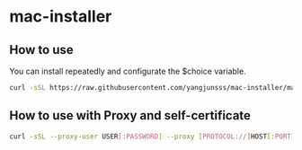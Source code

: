 # mac-installer

## How to use
You can install repeatedly and configurate the $choice variable.
```bash
curl -sSL https://raw.githubusercontent.com/yangjunsss/mac-installer/master/install.sh | bash
```

## How to use with Proxy and self-certificate
```bash
curl -sSL --proxy-user USER[:PASSWORD] --proxy [PROTOCOL://]HOST[:PORT] --insecure https://raw.githubusercontent.com/yangjunsss/mac-installer/master/install.sh | bash --proxy-user USER[:PASSWORD] --proxy [PROTOCOL://]HOST[:PORT] --insecure
```